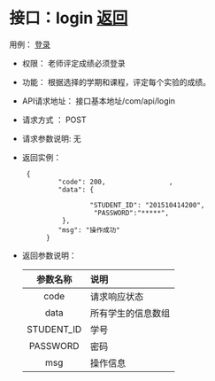 # 接口：login  [返回](../README.md)
用例： [登录](../用例/登录.md)

* 权限：
    老师评定成绩必须登录

* 功能：
    根据选择的学期和课程，评定每个实验的成绩。

* API请求地址：
   接口基本地址/com/api/login

* 请求方式 ：
   POST

* 请求参数说明:
    无

* 返回实例：
    
       {
               "code": 200,                ,              
               "data": {
                 
                       "STUDENT_ID": "201510414200",
                        "PASSWORD":"*****",
                },              
               "msg": "操作成功"
            }

* 返回参数说明：

  |参数名称|说明|
  |:---------:|:--------------------------------------------------------|
  |code|请求响应状态|
    |data|所有学生的信息数组|
    |STUDENT_ID|学号|
    |PASSWORD|密码|
   |msg|操作信息|
 